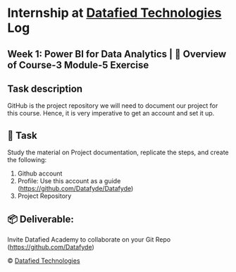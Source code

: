 # Internship at [Datafied Technologies](https://www.linkedin.com/company/datafiedhub) Log 
## Week 1: Power BI for Data Analytics | 📝 Overview of Course-3 Module-5 Exercise
  
  ## Task description
  GitHub is the project repository we will need to document our project for this course. Hence, it is very imperative to get an account and set it up.
  
  ## 🎯 Task
  Study the material on Project documentation, replicate the steps, and create the following:
  1. Github account
  2. Profile: Use this account as a guide (https://github.com/Datafyde/Datafyde)
  3. Project Repository
  
  ## 📦 Deliverable:
  Invite Datafied Academy to collaborate on your Git Repo (https://github.com/Datafyde)

© [Datafied Technologies](https://www.linkedin.com/company/datafiedhub/posts/?feedView=all)
